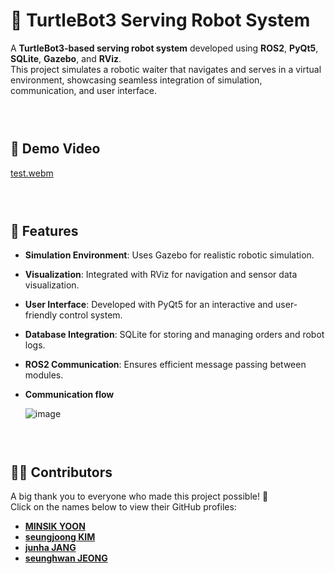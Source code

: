 # 🐢 TurtleBot3 Serving Robot System

A **TurtleBot3-based serving robot system** developed using **ROS2**, **PyQt5**, **SQLite**, **Gazebo**, and **RViz**.  
This project simulates a robotic waiter that navigates and serves in a virtual environment, showcasing seamless integration of simulation, communication, and user interface.
### <br>
## 🎥 Demo Video
[test.webm](https://github.com/user-attachments/assets/5d8afe3a-4cd6-4cb0-ac21-4501c926fb90)
### <br>
## 🚀 Features
- **Simulation Environment**: Uses Gazebo for realistic robotic simulation.
- **Visualization**: Integrated with RViz for navigation and sensor data visualization.
- **User Interface**: Developed with PyQt5 for an interactive and user-friendly control system.
- **Database Integration**: SQLite for storing and managing orders and robot logs.
- **ROS2 Communication**: Ensures efficient message passing between modules.

- **Communication flow**

   ![image](https://github.com/user-attachments/assets/9e59d293-31a2-4d0b-9c23-1b3ebafefc5a)
### <br>
## 👨‍💻 Contributors
A big thank you to everyone who made this project possible! 🎉  
Click on the names below to view their GitHub profiles:

- [**MINSIK YOON**](https://github.com/yms0606)  
- [**seungjoong KIM**](https://github.com/ksg5398)  
- [**junha JANG**](https://github.com/zzangzzun)  
- [**seunghwan JEONG**](https://github.com/JSeungHwan)
